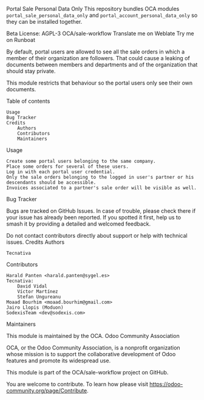 Portal Sale Personal Data Only
This repository bundles OCA modules `portal_sale_personal_data_only` and `portal_account_personal_data_only` so they can be installed together.


Beta License: AGPL-3 OCA/sale-workflow Translate me on Weblate Try me on Runboat

By default, portal users are allowed to see all the sale orders in which a member of their organization are followers. That could cause a leaking of documents between members and departments and of the organization that should stay private.

This module restricts that behaviour so the portal users only see their own documents.

Table of contents

    Usage
    Bug Tracker
    Credits
        Authors
        Contributors
        Maintainers

Usage

    Create some portal users belonging to the same company.
    Place some orders for several of these users.
    Log in with each portal user credential.
    Only the sale orders belonging to the logged in user's partner or his descendants should be accessible.
    Invoices associated to a partner's sale order will be visible as well.

Bug Tracker

Bugs are tracked on GitHub Issues. In case of trouble, please check there if your issue has already been reported. If you spotted it first, help us to smash it by providing a detailed and welcomed feedback.

Do not contact contributors directly about support or help with technical issues.
Credits
Authors

    Tecnativa

Contributors

    Harald Panten <harald.panten@sygel.es>
    Tecnativa:
        David Vidal
        Víctor Martínez
        Stefan Ungureanu
    Moaad Bourhim <moaad.bourhim@gmail.com>
    Jairo Llopis (Moduon)
    SodexisTeam <dev@sodexis.com>

Maintainers

This module is maintained by the OCA.
Odoo Community Association

OCA, or the Odoo Community Association, is a nonprofit organization whose mission is to support the collaborative development of Odoo features and promote its widespread use.

This module is part of the OCA/sale-workflow project on GitHub.

You are welcome to contribute. To learn how please visit https://odoo-community.org/page/Contribute.
